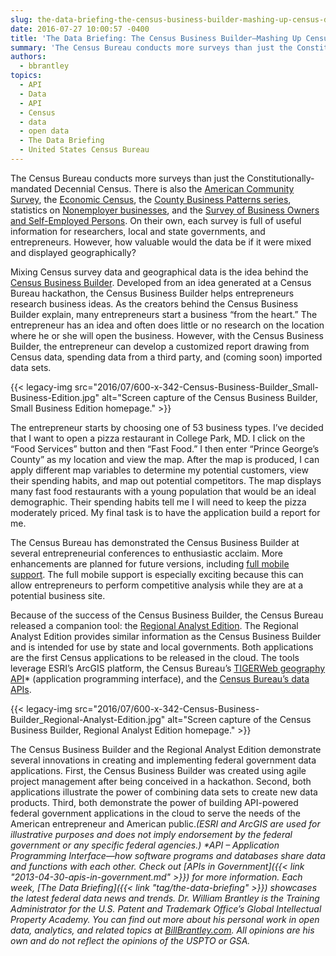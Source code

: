 ```yaml
---
slug: the-data-briefing-the-census-business-builder-mashing-up-census-data-to-help-build-businesses
date: 2016-07-27 10:00:57 -0400
title: 'The Data Briefing: The Census Business Builder—Mashing Up Census Data to Help Build Businesses'
summary: 'The Census Bureau conducts more surveys than just the Constitutionally-mandated Decennial Census. There is also the American Community Survey, the Economic Census, the County Business Patterns series, statistics on Nonemployer businesses, and the Survey of Business Owners and Self-Employed Persons.  On their own, each survey is full of useful information for researchers, local and state governments, and entrepreneurs.'
authors:
  - bbrantley
topics:
  - API
  - Data
  - API
  - Census
  - data
  - open data
  - The Data Briefing
  - United States Census Bureau
---
```


The Census Bureau conducts more surveys than just the Constitutionally-mandated Decennial Census. There is also the [American Community Survey](http://www.census.gov/programs-surveys/acs/), the [Economic Census](http://www.census.gov/econ/census/), the [County Business Patterns series](http://www.census.gov/programs-surveys/cbp.html), statistics on [Nonemployer businesses](http://www.census.gov/econ/nonemployer/), and the [Survey of Business Owners and Self-Employed Persons](http://www.census.gov/programs-surveys/sbo.html).  On their own, each survey is full of useful information for researchers, local and state governments, and entrepreneurs. However, how valuable would the data be if it were mixed and displayed geographically?

Mixing Census survey data and geographical data is the idea behind the [Census Business Builder](https://cbb.census.gov/sbe2.0-preview/index.html#). Developed from an idea generated at a Census Bureau hackathon, the Census Business Builder helps entrepreneurs research business ideas. As the creators behind the Census Business Builder explain, many entrepreneurs start a business &#8220;from the heart.&#8221; The entrepreneur has an idea and often does little or no research on the location where he or she will open the business. However, with the Census Business Builder, the entrepreneur can develop a customized report drawing from Census data, spending data from a third party, and (coming soon) imported data sets.

{{< legacy-img src="2016/07/600-x-342-Census-Business-Builder_Small-Business-Edition.jpg" alt="Screen capture of the Census Business Builder, Small Business Edition homepage." >}}

The entrepreneur starts by choosing one of 53 business types. I’ve decided that I want to open a pizza restaurant in College Park, MD. I click on the &#8220;Food Services&#8221; button and then &#8220;Fast Food.&#8221;  I then enter &#8220;Prince George’s County&#8221; as my location and view the map. After the map is produced, I can apply different map variables to determine my potential customers, view their spending habits, and map out potential competitors. The map displays many fast food restaurants with a young population that would be an ideal demographic. Their spending habits tell me I will need to keep the pizza moderately priced. My final task is to have the application build a report for me.

The Census Bureau has demonstrated the Census Business Builder at several entrepreneurial conferences to enthusiastic acclaim. More enhancements are planned for future versions, including [full mobile support](http://www.census.gov/data/data-tools/cbb.html). The full mobile support is especially exciting because this can allow entrepreneurs to perform competitive analysis while they are at a potential business site.

Because of the success of the Census Business Builder, the Census Bureau released a companion tool: the [Regional Analyst Edition](https://cbb.census.gov/rae2.0-preview/index.html#). The Regional Analyst Edition provides similar information as the Census Business Builder and is intended for use by state and local governments. Both applications are the first Census applications to be released in the cloud. The tools leverage ESRI’s ArcGIS platform, the Census Bureau’s [TIGERWeb geography API](http://www.census.gov/data/developers/data-sets/TIGERweb-map-service.html)* (application programming interface), and the [Census Bureau’s data APIs](http://www.census.gov/data/developers/data-sets.html).

{{< legacy-img src="2016/07/600-x-342-Census-Business-Builder_Regional-Analyst-Edition.jpg" alt="Screen capture of the Census Business Builder, Regional Analyst Edition homepage." >}}

The Census Business Builder and the Regional Analyst Edition demonstrate several innovations in creating and implementing federal government data applications. First, the Census Business Builder was created using agile project management after being conceived in a hackathon. Second, both applications illustrate the power of combining data sets to create new data products. Third, both demonstrate the power of building API-powered federal government applications in the cloud to serve the needs of the American entrepreneur and American public._(ESRI and ArcGIS are used for illustrative purposes and does not imply endorsement by the federal government or any specific federal agencies.)_
_*API – Application Programming Interface—how software programs and databases share data and functions with each other. Check out [APIs in Government]({{< link "2013-04-30-apis-in-government.md" >}}) for more information._
_Each week, [The Data Briefing]({{< link "tag/the-data-briefing" >}}) showcases the latest federal data news and trends._
_Dr. William Brantley is the Training Administrator for the U.S. Patent and Trademark Office’s Global Intellectual Property Academy. You can find out more about his personal work in open data, analytics, and related topics at [BillBrantley.com](http://billbrantley.com). All opinions are his own and do not reflect the opinions of the USPTO or GSA._